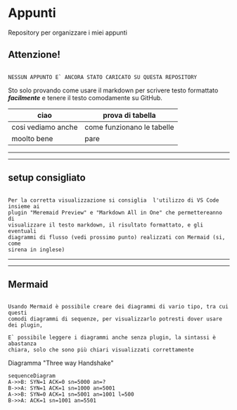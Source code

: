 # Appunti

Repository per organizzare i miei appunti

## Attenzione!

``` 

NESSUN APPUNTO E` ANCORA STATO CARICATO SU QUESTA REPOSITORY
```

Sto solo provando come usare il markdown per scrivere testo formattato ***facilmente*** e tenere il testo comodamente su GitHub.

| ciao               | prova di tabella           |
| ------------------ | -------------------------- |
| cosi vediamo anche | come funzionano le tabelle |
| moolto bene        | pare                       |

---
---

## setup consigliato

```

Per la corretta visualizzazione si consiglia  l'utilizzo di VS Code insieme ai 
plugin "Meremaid Preview" e "Markdown All in One" che permettereanno di 
visualizzare il testo markdown, il risultato formattato, e gli eventuali 
diagrammi di flusso (vedi prossimo punto) realizzati con Mermaid (si, come 
sirena in inglese)

```

---
---

## Mermaid

```

Usando Mermaid è possibile creare dei diagrammi di vario tipo, tra cui questi 
comodi diagrammi di sequenze, per visualizzarlo potresti dover usare dei plugin,

E` possibile leggere i diagrammi anche senza plugin, la sintassi è abastanza 
chiara, solo che sono più chiari visualizzati correttamente
```

Diagramma "Three way Handshake"

```mermaid
sequenceDiagram
A->>B: SYN=1 ACK=0 sn=5000 an=?
B->>A: SYN=1 ACK=1 sn=1000 an=5001
A->>B: SYN=0 ACK=1 sn=5001 an=1001 l=500
B->>A: ACK=1 sn=1001 an=5501
```